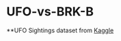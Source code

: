 # UFO-vs-BRK-B
**UFO Sightings dataset from [Kaggle](https://www.kaggle.com/datasets/NUFORC/ufo-sightings?select=scrubbed.csv)

